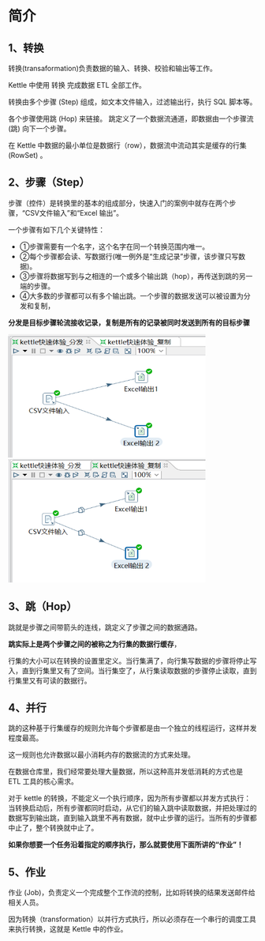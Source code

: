 # 简介

## 1、转换

转换(transaformation)负责数据的输入、转换、校验和输出等工作。

Kettle 中使用 转换 完成数据 ETL 全部工作。

转换由多个步骤 (Step) 组成，如文本文件输入，过滤输出行，执行 SQL 脚本等。

各个步骤使用跳 (Hop) 来链接。 跳定义了一个数据流通道，即数据由一个步骤流 (跳) 向下一个步骤。

在 Kettle 中数据的最小单位是数据行（row），数据流中流动其实是缓存的行集 (RowSet) 。

## 2、步骤（Step）

步骤（控件）是转换里的基本的组成部分，快速入门的案例中就存在两个步骤，“CSV文件输入”和“Excel 输出”。

一个步骤有如下几个关键特性：

- ①步骤需要有一个名字，这个名字在同一个转换范围内唯一。
- ②每个步骤都会读、写数据行(唯一例外是“生成记录”步骤，该步骤只写数据)。
- ③步骤将数据写到与之相连的一个或多个输出跳（hop），再传送到跳的另一端的步骤。
- ④大多数的步骤都可以有多个输出跳。一个步骤的数据发送可以被设置为分发和复制，

**分发是目标步骤轮流接收记录，复制是所有的记录被同时发送到所有的目标步骤**

<img src="./image/kettle快速体验_分发01.png" alt="kettle快速体验_分发01" height="250" width="400" >

<img src="./image/kettle快速体验_复制01.png" alt="kettle快速体验_复制01" height="250" width="400" >

## 3、跳（Hop）

跳就是步骤之间带箭头的连线，跳定义了步骤之间的数据通路。

**跳实际上是两个步骤之间的被称之为行集的数据行缓存**，

行集的大小可以在转换的设置里定义。当行集满了，向行集写数据的步骤将停止写入，直到行集里又有了空间。当行集空了，从行集读取数据的步骤停止读取，直到行集里又有可读的数据行。

## 4、并行

跳的这种基于行集缓存的规则允许每个步骤都是由一个独立的线程运行，这样并发程度最高。

这一规则也允许数据以最小消耗内存的数据流的方式来处理。

在数据仓库里，我们经常要处理大量数据，所以这种高并发低消耗的方式也是 ETL 工具的核心需求。

对于 kettle 的转换，不能定义一个执行顺序，因为所有步骤都以并发方式执行：当转换启动后，所有步骤都同时启动，从它们的输入跳中读取数据，并把处理过的数据写到输出跳，直到输入跳里不再有数据，就中止步骤的运行。当所有的步骤都中止了，整个转换就中止了。

**如果你想要一个任务沿着指定的顺序执行，那么就要使用下面所讲的“作业”！**

## 5、作业

作业 (Job)，负责定义一个完成整个工作流的控制，比如将转换的结果发送邮件给相关人员。

因为转换（transformation）以并行方式执行，所以必须存在一个串行的调度工具来执行转换，这就是 Kettle 中的作业。